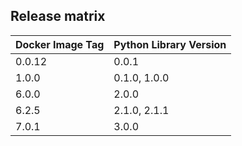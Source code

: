 ## Release matrix

| Docker Image Tag | Python Library Version |
|------------------|------------------------|
| 0.0.12 | 0.0.1 |
| 1.0.0 | 0.1.0, 1.0.0 |
| 6.0.0 | 2.0.0 |
| 6.2.5 | 2.1.0, 2.1.1 |
| 7.0.1 | 3.0.0 |
